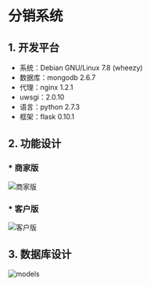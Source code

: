 # 分销系统
## 1. 开发平台
- 系统：Debian GNU/Linux 7.8 (wheezy)
- 数据库：mongodb 2.6.7
- 代理：nginx 1.2.1
- uwsgi：2.0.10
- 语言：python 2.7.3
- 框架：flask 0.10.1

## 2. 功能设计
### * 商家版
![商家版](http://junjielee.com/temp/商家版.png)
### * 客户版
![客户版](http://junjielee.com/temp/客户版.png)


## 3. 数据库设计
![models](http://junjielee.com/temp/db_model.png)
